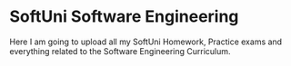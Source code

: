 # SoftUni Software Engineering
Here I am going to upload all my SoftUni Homework, Practice exams and everything related to the Software Engineering Curriculum.
